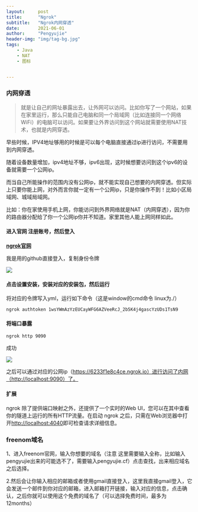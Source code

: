 ```yaml
---
layout:     post
title:      "Ngrok"
subtitle:   "Ngrok内网穿透"
date:       2021-06-01
author:     "Pengyujie"
header-img: "img/tag-bg.jpg"
tags:
    - Java
    - NAT
    - 图标


---
```


### 内网穿透

>就是让自己的网址暴露出去，让外网可以访问。比如你写了一个网站，如果在家里运行，那么只能自己电脑和同一个局域网（比如连接同一个网络 WiFi）的电脑可以访问。如果要让外界访问到这个网站就需要使用NAT技术，也就是内网穿透。



早些时候，IPV4地址够用的时候是可以每个电脑直接通过ip进行访问，不需要用到内网穿透。

随着设备数量增加，ipv4地址不够，ipv6出现，这时候想要访问到这个ipv6的设备就需要一个公网ip。

而当自己所能操作的范围内没有公网ip，就不能实现自己想要的内网穿透。但实际上只要你能上网，对外而言你就一定有一个公网ip，只是你操作不到！比如小区局域网、城域局域网。

比如：你在家使用手机上网，你能访问到外界网络就是NAT（内网穿透），因为你的路由器分配给了你一个公网ip你并不知道。家里其他人能上网同样如此。



#### 进入官网 注册账号，然后登入

**[ngrok官网](https://ngrok.com/)**

我是用的github直接登入，复制身份令牌

<img src="../../../../../img/notes/ngrok/1.png">



#### 点击设置安装，安装对应的安装包，然后运行

将对应的令牌写入yml，运行如下命令（这是window的cmd命令 linux为./）

~~~shell
ngrok authtoken 1wsYWmAzYzEUCayWFG6AZVeeRcJ_2b5K4j4gascYzUDs1TsN9
~~~



#### 将端口暴露

~~~shell
ngrok http 9090
~~~



成功

<img src="../../../../../img/notes/ngrok/2.png">



之后可以通过对应的公网ip（https://6233f1e8c4ce.ngrok.io）进行访问了内网（http://localhost:9090）了。



#### 扩展

ngrok 除了提供端口映射之外，还提供了一个实时的Web UI，您可以在其中查看你的隧道上运行的所有HTTP流量。在启动 ngrok 之后，只需在Web浏览器中打开[http://localhost:4040](https://links.jianshu.com/go?to=http%3A%2F%2Flocalhost%3A4040%2F)即可检查请求详细信息。









### freenom域名



1、进入freenom官网，输入你想要的域名（注意 这里需要输入全称，比如输入pengyujie出来的可能选不了，需要输入pengyujie.cf）点击查找，出来相应域名之后选择。



2.然后会让你输入相应的邮箱或者使用gmail直接登入，这里我直接gmail登入，它会发送一个邮件到你对应的邮箱，进入邮箱打开链接，输入对应的信息，点击确认，之后你就可以使用这个免费的域名了（可以选择免费时间，最多为12months）















